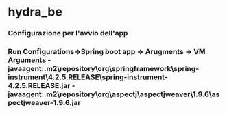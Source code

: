 # hydra_be

<h3>Configurazione per l'avvio dell'app<h3>
<p> Run Configurations->Spring boot app -> Arugments -> VM Arguments
-javaagent:.m2\repository\org\springframework\spring-instrument\4.2.5.RELEASE\spring-instrument-4.2.5.RELEASE.jar
 -javaagent:.m2\repository\org\aspectj\aspectjweaver\1.9.6\aspectjweaver-1.9.6.jar<p>

